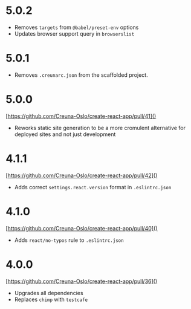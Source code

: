 # 5.0.2

- Removes `targets` from `@babel/preset-env` options
- Updates browser support query in `browserslist`

# 5.0.1

- Removes `.creunarc.json` from the scaffolded project.

# 5.0.0

[https://github.com/Creuna-Oslo/create-react-app/pull/41]()

- Reworks static site generation to be a more cromulent alternative for deployed sites and not just development

# 4.1.1

[https://github.com/Creuna-Oslo/create-react-app/pull/42]()

- Adds correct `settings.react.version` format in `.eslintrc.json`

# 4.1.0

[https://github.com/Creuna-Oslo/create-react-app/pull/40]()

- Adds `react/no-typos` rule to `.eslintrc.json`

# 4.0.0

[https://github.com/Creuna-Oslo/create-react-app/pull/36]()

- Upgrades all dependencies
- Replaces `chimp` with `testcafe`
